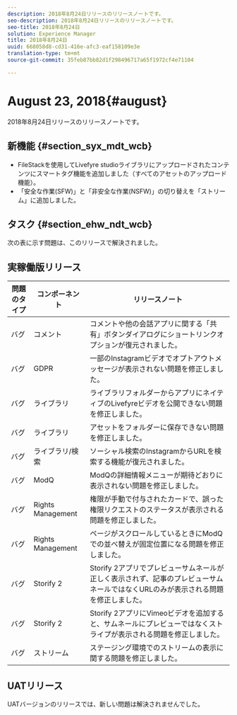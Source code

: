 ```yaml
---
description: 2018年8月24日リリースのリリースノートです。
seo-description: 2018年8月24日リリースのリリースノートです。
seo-title: 2018年8月24日
solution: Experience Manager
title: 2018年8月24日
uuid: 668058d8-cd31-416e-afc3-eaf158109e3e
translation-type: tm+mt
source-git-commit: 35feb87bb82d1f298496717a65f1972cf4e71104

---
```



# August 23, 2018{#august}

2018年8月24日リリースのリリースノートです。

## 新機能 {#section_syx_mdt_wcb}

* FileStackを使用してLivefyre studioライブラリにアップロードされたコンテンツにスマートタグ機能を追加しました（すべてのアセットのアップロード機能）。
* 「安全な作業(SFW)」と「非安全な作業(NSFW)」の切り替えを「ストリーム」に追加しました。

## タスク {#section_ehw_ndt_wcb}

次の表に示す問題は、このリリースで解決されました。

## 実稼働版リリース

| **問題のタイプ** | **コンポーネント** | **リリースノート** |
|---|---|---|
| バグ | コメント | コメントや他の会話アプリに関する「共有」ボタンダイアログにショートリンクオプションが復元されました。 |
| バグ | GDPR | 一部のInstagramビデオでオプトアウトメッセージが表示されない問題を修正しました。 |
| バグ | ライブラリ | ライブラリフォルダーからアプリにネイティブのLivefyreビデオを公開できない問題を修正しました。 |
| バグ | ライブラリ | アセットをフォルダーに保存できない問題を修正しました。 |
| バグ | ライブラリ/検索 | ソーシャル検索のInstagramからURLを検索する機能が復元されました。 |
| バグ | ModQ | ModQの詳細情報メニューが期待どおりに表示されない問題を修正しました。 |
| バグ | Rights Management | 権限が手動で付与されたカードで、誤った権限リクエストのステータスが表示される問題を修正しました。 |
| バグ | Rights Management | ページがスクロールしているときにModQでの並べ替えが固定位置になる問題を修正しました。 |
| バグ | Storify 2 | Storify 2アプリでプレビューサムネールが正しく表示されず、記事のプレビューサムネールではなくURLのみが表示される問題を修正しました。 |
| バグ | Storify 2 | Storify 2アプリにVimeoビデオを追加すると、サムネールにプレビューではなくストライプが表示される問題を修正しました。 |
| バグ | ストリーム | ステージング環境でのストリームの表示に関する問題を修正しました。 |

## UATリリース

UATバージョンのリリースでは、新しい問題は解決されませんでした。
